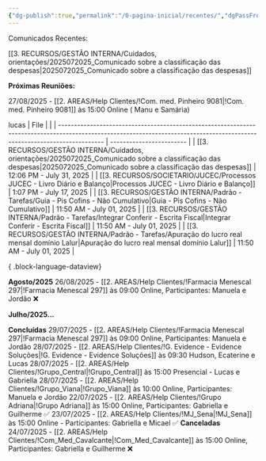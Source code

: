 ```yaml
---
{"dg-publish":true,"permalink":"/0-pagina-inicial/recentes/","dgPassFrontmatter":true,"created":"2025-07-14T17:35:31.415-03:00","updated":"2025-08-26T18:35:52.331-03:00"}
---
```


Comunicados Recentes:

[[3. RECURSOS/GESTÃO INTERNA/Cuidados, orientações/2025072025_Comunicado sobre a classificação das despesas\|2025072025_Comunicado sobre a classificação das despesas]]


**Próximas Reuniões:**

27/08/2025 - [[2. AREAS/Help Clientes/!Com. med. Pinheiro 9081\|!Com. med. Pinheiro 9081]] às 15:00 Online ( Manu e Samária)

lucas
| File                                                                                                                                                                       |                          |
| -------------------------------------------------------------------------------------------------------------------------------------------------------------------------- | ------------------------ |
| [[3. RECURSOS/GESTÃO INTERNA/Cuidados, orientações/2025072025_Comunicado sobre a classificação das despesas\|2025072025_Comunicado sobre a classificação das despesas]] | 12:06 PM - July 31, 2025 |
| [[3. RECURSOS/SOCIETARIO/JUCEC/Processos JUCEC - Livro Diário e Balanço\|Processos JUCEC - Livro Diário e Balanço]]                                                     | 1:07 PM - July 17, 2025  |
| [[3. RECURSOS/GESTÃO INTERNA/Padrão - Tarefas/Guia - Pis Cofins - Não Cumulativo\|Guia - Pis Cofins - Não Cumulativo]]                                                  | 11:50 AM - July 01, 2025 |
| [[3. RECURSOS/GESTÃO INTERNA/Padrão - Tarefas/Integrar Conferir - Escrita Fiscal\|Integrar Conferir - Escrita Fiscal]]                                                  | 11:50 AM - July 01, 2025 |
| [[3. RECURSOS/GESTÃO INTERNA/Padrão - Tarefas/Apuração do lucro real mensal domínio Lalur\|Apuração do lucro real mensal domínio Lalur]]                                | 11:50 AM - July 01, 2025 |

{ .block-language-dataview}





**Agosto/2025**
26/08/2025 - [[2. AREAS/Help Clientes/!Farmacia Menescal 297\|!Farmacia Menescal 297]] às 09:00 Online, Participantes: Manuela e Jordão ❌



**Julho/2025...**

**Concluídas**
29/07/2025 - [[2. AREAS/Help Clientes/!Farmacia Menescal 297\|!Farmacia Menescal 297]] às 09:00 Online, Participantes: Manuela e Jordão
28/07/2025 - [[2. AREAS/Help Clientes/!G. Evidence - Evidence Soluções\|!G. Evidence - Evidence Soluções]] às 09:30 Hudson, Ecaterine e Lucas
28/07/2025 - [[2. AREAS/Help Clientes/!Grupo_Central\|!Grupo_Central]] às 15:00 Presencial - Lucas e Gabriella
28/07/2025 - [[2. AREAS/Help Clientes/!Grupo_Viana\|!Grupo_Viana]] às 10:00 Online, Participantes: Manuela e Jordão
22/07/2025 - [[2. AREAS/Help Clientes/!Grupo Adriana\|!Grupo Adriana]] às 15:00 Online, Participantes: Gabriella e Guilherme ✅
23/07/2025 - [[2. AREAS/Help Clientes/!MJ_Sena\|!MJ_Sena]] às 15:00 Online - Participantes: Gabriella e Micael ✅
**Canceladas**
24/07/2025 - [[2. AREAS/Help Clientes/!Com_Med_Cavalcante\|!Com_Med_Cavalcante]] às 15:00 Online, Participantes: Gabriella e Guilherme ❌




